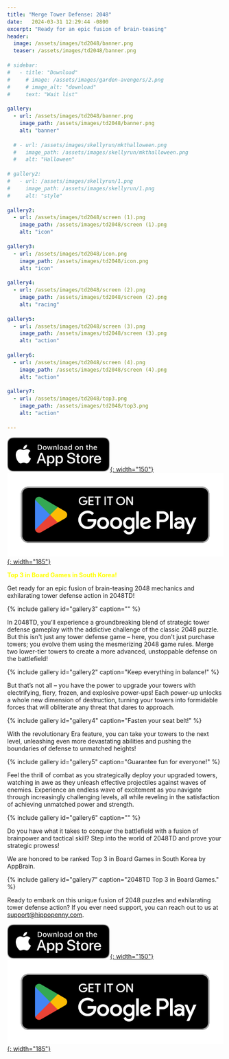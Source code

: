 ```yaml
---
title: "Merge Tower Defense: 2048"
date:   2024-03-31 12:29:44 -0800
excerpt: "Ready for an epic fusion of brain-teasing"
header:
  image: /assets/images/td2048/banner.png
  teaser: /assets/images/td2048/banner.png

# sidebar:
#   - title: "Download"
#     # image: /assets/images/garden-avengers/2.png
#     # image_alt: "download"
#     text: "Wait list"

gallery:
  - url: /assets/images/td2048/banner.png
    image_path: /assets/images/td2048/banner.png
    alt: "banner"

  # - url: /assets/images/skellyrun/mkthalloween.png
  #   image_path: /assets/images/skellyrun/mkthalloween.png
  #   alt: "Halloween"

# gallery2:
#   - url: /assets/images/skellyrun/1.png
#     image_path: /assets/images/skellyrun/1.png
#     alt: "style"

gallery2:
  - url: /assets/images/td2048/screen (1).png
    image_path: /assets/images/td2048/screen (1).png
    alt: "icon"

gallery3:
  - url: /assets/images/td2048/icon.png
    image_path: /assets/images/td2048/icon.png
    alt: "icon"

gallery4:
  - url: /assets/images/td2048/screen (2).png
    image_path: /assets/images/td2048/screen (2).png 
    alt: "racing"

gallery5:
  - url: /assets/images/td2048/screen (3).png
    image_path: /assets/images/td2048/screen (3).png
    alt: "action"

gallery6:
  - url: /assets/images/td2048/screen (4).png
    image_path: /assets/images/td2048/screen (4).png
    alt: "action"

gallery7:
  - url: /assets/images/td2048/top3.png
    image_path: /assets/images/td2048/top3.png
    alt: "action"

---
```

[![AppStore](/assets/images/appstore-badge-black.svg){: width="150"}](https://apps.apple.com/us/app/merge-tower-defense-2048/id6479580755) 
[![PlayStore](/assets/images/google-play-badge.png){: width="185"}](https://play.google.com/store/apps/details?id=com.hippopenny.td2048)


<span style='color: yellow; font-weight: bold;'>Top 3 in Board Games in South Korea!</span>

Get ready for an epic fusion of brain-teasing 2048 mechanics and exhilarating tower defense action in 2048TD!

{% include gallery id="gallery3" caption="" %}

In 2048TD, you’ll experience a groundbreaking blend of strategic tower defense gameplay with the addictive challenge of the classic 2048 puzzle. But this isn't just any tower defense game – here, you don't just purchase towers; you evolve them using the mesmerizing 2048 game rules. Merge two lower-tier towers to create a more advanced, unstoppable defense on the battlefield!

{% include gallery id="gallery2" caption="Keep everything in balance!" %}

But that’s not all – you have the power to upgrade your towers with electrifying, fiery, frozen, and explosive power-ups! Each power-up unlocks a whole new dimension of destruction, turning your towers into formidable forces that will obliterate any threat that dares to approach. 

{% include gallery id="gallery4" caption="Fasten your seat belt!" %}

With the revolutionary Era feature, you can take your towers to the next level, unleashing even more devastating abilities and pushing the boundaries of defense to unmatched heights!

{% include gallery id="gallery5" caption="Guarantee fun for everyone!" %}


Feel the thrill of combat as you strategically deploy your upgraded towers, watching in awe as they unleash effective projectiles against waves of enemies. Experience an endless wave of excitement as you navigate through increasingly challenging levels, all while reveling in the satisfaction of achieving unmatched power and strength.

{% include gallery id="gallery6" caption="" %}

Do you have what it takes to conquer the battlefield with a fusion of brainpower and tactical skill? Step into the world of 2048TD and prove your strategic prowess!

We are honored to be ranked Top 3 in Board Games in South Korea by AppBrain. 

{% include gallery id="gallery7" caption="2048TD Top 3 in Board Games." %}


Ready to embark on this unique fusion of 2048 puzzles and exhilarating tower defense action? If you ever need support, you can reach out to us at support@hippopenny.com.


[![AppStore](/assets/images/appstore-badge-black.svg){: width="150"}](https://apps.apple.com/us/app/merge-tower-defense-2048/id6479580755) 
[![PlayStore](/assets/images/google-play-badge.png){: width="185"}](https://play.google.com/store/apps/details?id=com.hippopenny.td2048)


